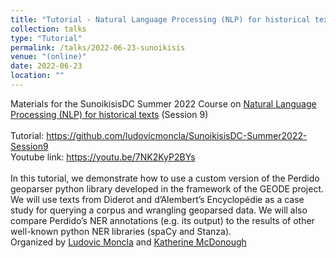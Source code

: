 ```yaml
---
title: "Tutorial - Natural Language Processing (NLP) for historical texts"
collection: talks
type: "Tutorial"
permalink: /talks/2022-06-23-sunoikisis
venue: "(online)"
date: 2022-06-23
location: ""
---
```


Materials for the SunoikisisDC Summer 2022 Course on <a href="https://github.com/SunoikisisDC/SunoikisisDC-2021-2022/wiki/SunoikisisDC-Summer-2022-Session-9">Natural Language Processing (NLP) for historical texts</a> (Session 9)
<br/><br/>
Tutorial: <a href="https://github.com/ludovicmoncla/SunoikisisDC-Summer2022-Session9">https://github.com/ludovicmoncla/SunoikisisDC-Summer2022-Session9</a><br/>
Youtube link: <a href="https://youtu.be/7NK2KyP2BYs">https://youtu.be/7NK2KyP2BYs</a>
<br/><br/>
In this tutorial, we demonstrate how to use a custom version of the Perdido geoparser python library developed in the framework of the GEODE project. We will use texts from Diderot and d’Alembert’s Encyclopédie as a case study for querying a corpus and wrangling geoparsed data. We will also compare Perdido’s NER annotations (e.g. its output) to the results of other well-known python NER libraries (spaCy and Stanza).
<br/>
Organized by [Ludovic Moncla](https://ludovicmoncla.github.io) and [Katherine McDonough](https://www.turing.ac.uk/people/researchers/katherine-mcdonough)


